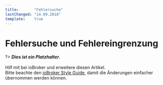 ```yaml
---
title:       "Fehlersuche"
lastChanged: "14.09.2018"
template:    true
---
```


# Fehlersuche und Fehlereingrenzung

?> ***Dies ist ein Platzhalter***.
   <br><br>
   Hilf mit bei ioBroker und erweitere diesen Artikel.  
   Bitte beachte den [ioBroker Style Guide](https://www.iobroker.net/#de/documentation/community/styleguidedoc.md), 
   damit die Änderungen einfacher übernommen werden können.
